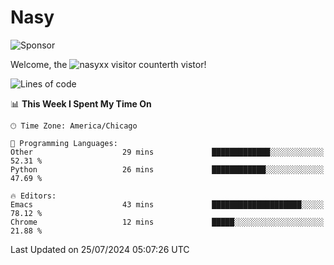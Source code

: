 # Nasy

<!--
<p align="center">
<img height="200" src="https://github-readme-stats.vercel.app/api?username=nasyxx&count_private=true&show_icons=true&theme=dracula&include_all_commits=true"/>
<img height="200" src="https://github-readme-stats.vercel.app/api/top-langs/?username=nasyxx&theme=dracula&hide=html,jupyter+notebook&count_private=true&show_icons=true"/>
</p>

  
----------------
-->

![Sponsor](https://img.shields.io/static/v1.svg?label=Sponsor&message=%E2%9D%A4&logo=GitHub&style=flat&color=pink)
 
Welcome, the ![nasyxx visitor counter](https://count.getloli.com/get/@nasyxx?theme=rule34)th vistor!
 
<!--START_SECTION:waka-->
![Lines of code](https://img.shields.io/badge/From%20Hello%20World%20I%27ve%20Written-5.9%20million%20lines%20of%20code-blue)

📊 **This Week I Spent My Time On** 

```text
🕑︎ Time Zone: America/Chicago

💬 Programming Languages: 
Other                    29 mins             █████████████░░░░░░░░░░░░   52.31 % 
Python                   26 mins             ████████████░░░░░░░░░░░░░   47.69 % 

🔥 Editors: 
Emacs                    43 mins             ████████████████████░░░░░   78.12 % 
Chrome                   12 mins             █████░░░░░░░░░░░░░░░░░░░░   21.88 % 
```


 Last Updated on 25/07/2024 05:07:26 UTC
<!--END_SECTION:waka-->

<!-- ![visitors](https://visitor-badge.laobi.icu/badge?page_id=nasyxx.nasyxx) -->
